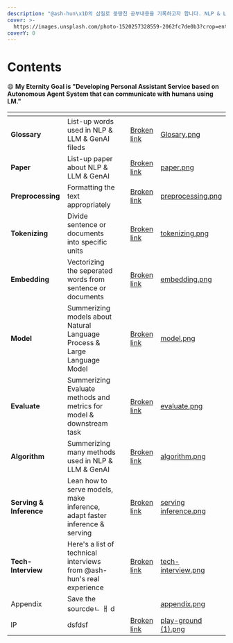 ```yaml
---
description: "@ash-hun\x1D의 삽질로 뚱땅친 공부내용을 기록하고자 합니다. NLP & LLM & GenAI 등에 대한 내용을 다루며 외부에서 가져온 내용도, 직접 기록한 내용도 마구 섞여있으니 양해부탁드립니다 😊"
cover: >-
  https://images.unsplash.com/photo-1520257328559-2062fc7de0b3?crop=entropy&cs=srgb&fm=jpg&ixid=M3wxOTcwMjR8MHwxfHNlYXJjaHwyfHxodWQlMjBzeXN0ZW18ZW58MHx8fHwxNzExMzQ1MTMzfDA&ixlib=rb-4.0.3&q=85
coverY: 0
---
```


# Contents

:smile: **My Eternity Goal is **<mark style="background-color:yellow;">**"Developing Personal Assistant Service based on Autonomous Agent System that can communicate with humans using LM."**</mark>



<table data-view="cards"><thead><tr><th></th><th></th><th></th><th data-hidden data-card-target data-type="content-ref"></th><th data-hidden data-card-cover data-type="files"></th></tr></thead><tbody><tr><td><strong>Glossary</strong></td><td>List-up words used in NLP &#x26; LLM &#x26; GenAI fileds</td><td></td><td><a href="broken-reference">Broken link</a></td><td><a href=".gitbook/assets/Glosary.png">Glosary.png</a></td></tr><tr><td><strong>Paper</strong></td><td>List-up paper about NLP &#x26; LLM &#x26; GenAI</td><td></td><td><a href="broken-reference">Broken link</a></td><td><a href=".gitbook/assets/paper.png">paper.png</a></td></tr><tr><td><strong>Preprocessing</strong></td><td>Formatting the text appropriately</td><td></td><td><a href="broken-reference">Broken link</a></td><td><a href=".gitbook/assets/preprocessing.png">preprocessing.png</a></td></tr><tr><td><strong>Tokenizing</strong></td><td>Divide sentence or documents into specific units</td><td></td><td><a href="broken-reference">Broken link</a></td><td><a href=".gitbook/assets/tokenizing.png">tokenizing.png</a></td></tr><tr><td><strong>Embedding</strong></td><td>Vectorizing the seperated words from sentence or documents</td><td></td><td><a href="broken-reference">Broken link</a></td><td><a href=".gitbook/assets/embedding.png">embedding.png</a></td></tr><tr><td><strong>Model</strong></td><td>Summerizing models about Natural Language Process &#x26; Large Language Model</td><td></td><td><a href="broken-reference">Broken link</a></td><td><a href=".gitbook/assets/model.png">model.png</a></td></tr><tr><td><strong>Evaluate</strong></td><td>Summerizing Evaluate methods and metrics for model &#x26; downstream task</td><td></td><td><a href="broken-reference">Broken link</a></td><td><a href=".gitbook/assets/evaluate.png">evaluate.png</a></td></tr><tr><td><strong>Algorithm</strong></td><td>Summerizing many methods used in NLP &#x26; LLM &#x26; GenAI</td><td></td><td><a href="broken-reference">Broken link</a></td><td><a href=".gitbook/assets/algorithm.png">algorithm.png</a></td></tr><tr><td><strong>Serving &#x26; Inference</strong></td><td>Lean how to serve models, make inference, adapt faster inference &#x26; serving</td><td></td><td><a href="broken-reference">Broken link</a></td><td><a href=".gitbook/assets/serving inference.png">serving inference.png</a></td></tr><tr><td><strong>Tech-Interview</strong></td><td>Here's a list of technical interviews from @ash-hun's real experience</td><td></td><td><a href="broken-reference">Broken link</a></td><td><a href=".gitbook/assets/tech-interview.png">tech-interview.png</a></td></tr><tr><td>Appendix</td><td>Save the sourcdeㄴ ㅐ d</td><td></td><td></td><td><a href=".gitbook/assets/appendix.png">appendix.png</a></td></tr><tr><td>lP</td><td>dsfdsf</td><td></td><td><a href="broken-reference">Broken link</a></td><td><a href=".gitbook/assets/play-ground (1).png">play-ground (1).png</a></td></tr></tbody></table>

